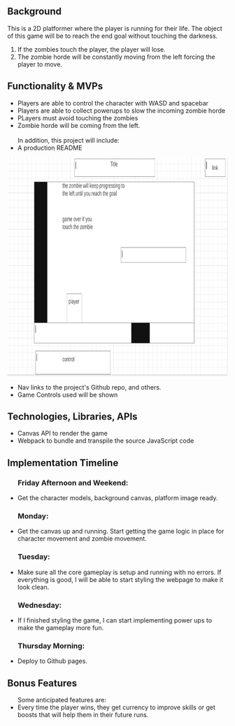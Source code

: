 <h2>Background</h2>
This is a 2D platformer where the player is running for their life. The object of this game will be to reach the end goal without touching the darkness.

1) If the zombies touch the player, the player will lose.
2) The zombie horde will be constantly moving from the left forcing the player to move.

<h2>Functionality & MVPs</h2>
<ul>
    <li>Players are able to control the character with WASD and spacebar</li>
    <li>Players are able to collect powerups to slow the incoming zombie horde</li>
    <li>PLayers must avoid touching the zombies</li>
    <li>Zombie horde will be coming from the left.</li>
    <br>
    <span>In addition, this project will include:</span>
    <li>A production README</li>
</ul>
<img src = "Screen Shot 2021-08-12 at 10.01.39 PM.png" style ="height: 500px; width:1024px;">

<ul>
    <li>Nav links to the project's Github repo, and others.</li>
    <li>Game Controls used will be shown</li>
</ul>

<h2>Technologies, Libraries, APIs</h2>
<ul>
    <li>Canvas API to render the game</li>
    <li>Webpack to bundle and transpile the source JavaScript code</li>
</ul>

<h2>Implementation Timeline</h2>
<ul>
    <h3>Friday Afternoon and Weekend: </h3>
    <li>Get the character models, background canvas, platform image ready. </li>
    <h3>Monday: </h3>
    <li>Get the canvas up and running. Start getting the game logic in place for character movement and zombie movement.</li>
    <h3>Tuesday: </h3>
    <li>Make sure all the core gameplay is setup and running with no errors. If everything is good, I will be able to start styling the webpage to make it look clean.</li>
    <h3>Wednesday: </h3>
    <li>If I finished styling the game, I can start implementing power ups to make the gameplay more fun.</li>
    <h3>Thursday Morning:</h3>
    <li>Deploy to Github pages.</li>
</ul>

<h2>Bonus Features</h2>
<ul>
    <span>Some anticipated features are: </span>
    <li>Every time the player wins, they get currency to improve skills or get boosts that will help them in their future runs.</li>
</ul>
